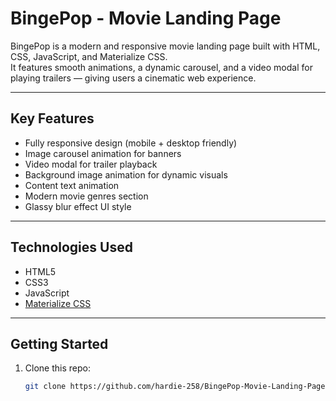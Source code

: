 # BingePop - Movie Landing Page

BingePop is a modern and responsive movie landing page built with HTML, CSS, JavaScript, and Materialize CSS.  
It features smooth animations, a dynamic carousel, and a video modal for playing trailers — giving users a cinematic web experience.

---

## Key Features
- Fully responsive design (mobile + desktop friendly)  
- Image carousel animation for banners  
- Video modal for trailer playback  
- Background image animation for dynamic visuals  
- Content text animation  
- Modern movie genres section  
- Glassy blur effect UI style  

---

## Technologies Used
- HTML5  
- CSS3  
- JavaScript  
- [Materialize CSS](https://materializecss.com/)  

---

## Getting Started
1. Clone this repo:
   ```bash
   git clone https://github.com/hardie-258/BingePop-Movie-Landing-Page-.git
